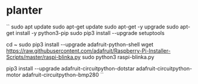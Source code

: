 # planter

``
sudo apt update
sudo apt-get update
sudo apt-get -y upgrade
sudo apt-get install -y python3-pip
sudo pip3 install --upgrade setuptools

cd ~
sudo pip3 install --upgrade adafruit-python-shell
wget https://raw.githubusercontent.com/adafruit/Raspberry-Pi-Installer-Scripts/master/raspi-blinka.py
sudo python3 raspi-blinka.py

pip3 install --upgrade adafruit-circuitpython-dotstar adafruit-circuitpython-motor adafruit-circuitpython-bmp280
``

